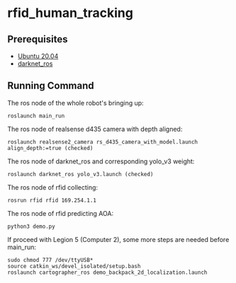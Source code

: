 # rfid_human_tracking

## Prerequisites
- [Ubuntu 20.04](https://github.com)
- [darknet_ros](https://github.com/leggedrobotics/darknet_ros)



## Running Command
The ros node of the whole robot's bringing up:

```Cmd
roslaunch main_run 
```

The ros node of realsense d435 camera with depth aligned:

```Cmd
roslaunch realsense2_camera rs_d435_camera_with_model.launch align_depth:=true (checked)
```

The ros node of darknet_ros and corresponding yolo_v3 weight:

```Cmd
roslaunch darknet_ros yolo_v3.launch (checked)
```

The ros node of rfid collecting:

```Cmd
rosrun rfid rfid 169.254.1.1
```

The ros node of rfid predicting AOA:

```Cmd
python3 demo.py 
```


If proceed with Legion 5 (Computer 2), some more steps are needed before main_run:
```Cmd
sudo chmod 777 /dev/ttyUSB*
source catkin_ws/devel_isolated/setup.bash
roslaunch cartographer_ros demo_backpack_2d_localization.launch
```

